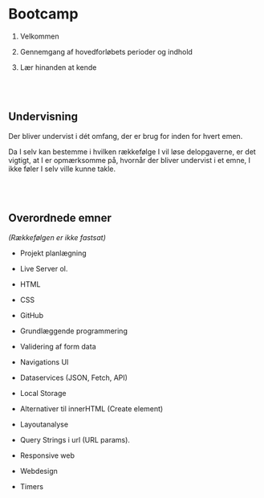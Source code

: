 # **Bootcamp**

1. Velkommen

2. Gennemgang af hovedforløbets perioder og indhold

3. Lær hinanden at kende


<br><br>
## **Undervisning**

Der bliver undervist i dét omfang, der er brug for inden for hvert emen.

Da I selv kan bestemme i hvilken rækkefølge I vil løse delopgaverne, er det vigtigt, at I er opmærksomme på, hvornår der bliver undervist i et emne, I ikke føler I selv ville kunne takle.


<br><br>
## **Overordnede emner**

*(Rækkefølgen er ikke fastsat)*

* Projekt planlægning
* Live Server ol.
* HTML 
* CSS
* GitHub
* Grundlæggende programmering
* Validering af form data
* Navigations UI
* Dataservices (JSON, Fetch, API)
* Local Storage
* Alternativer til innerHTML (Create element)
* Layoutanalyse
* Query Strings i url (URL params).

* Responsive web
* Webdesign
* Timers
